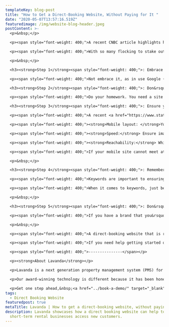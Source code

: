 ```yaml
---
templateKey: blog-post
title: "How to Get a Direct-Booking Website, Without Paying for It "
date: "2020-05-07T13:57:16.519Z"
featuredimage: /img/website-blog-header.jpeg
postContent: >-
  <p>&nbsp;</p>

  <p><span style="font-weight: 400;">A recent CNBC article highlights how more and more vacation rental companies are building direct-booking websites in defiance of new guidelines being introduced by OTAs such as Airbnb, Vrbo, HomeAway and Booking.com.&nbsp;</span></p>

  <p><span style="font-weight: 400;">With so many flocking to stake out on their own, in a post-pandemic world, how do you ensure you can stay competitive - especially if you have limited financial resources? You get someone else to do it for you, for free! While that might seem far-fetched, you actually can get your business a direct-booking website and it may not cost you anything more than time. But before you rush to add a direct-booking capability to your short-term rental business, be sure to take these 5 steps into account on your journey.</span></p>

  <p>&nbsp;</p>

  <h3><strong>Step 1</strong><span style="font-weight: 400;">: Embrace technology. </span></h3>

  <p><span style="font-weight: 400;">Not embrace it, as in use Google (though we&rsquo;ll talk about that later), use technology to drive your short-term rental business. A solid Property Management System (PMS) provider will offer you a direct-booking website. Some even offer to provide you with one free-of-charge with your subscription...</span></p>

  <h3><strong>Step 2</strong><span style="font-weight: 400;">: Don&rsquo;t accept any old website out of a box.</span></h3>

  <p><span style="font-weight: 400;">Do your homework. You need a site but that doesn&rsquo;t mean you should accept any site. A poor site design makes the difference between enticing and keeping potential bookings. Additionally, a poor technical design means that you may struggle to be found by search engines, such as Google, who place user experience, speed and responsiveness very high on the criteria list for what makes a site relevant to a search.</span></p>

  <h3><strong>Step 3</strong><span style="font-weight: 400;">: Ensure your site is ready for users on the move. </span></h3>

  <p><span style="font-weight: 400;">A recent <a href="https://www.statista.com/statistics/277125/share-of-website-traffic-coming-from-mobile-devices/" target="_blank" rel="noopener">global study by Statista</a>, on web traffic, shows that since 2017, 52% of website traffic is from a mobile device. Perhaps even more relevant: our data suggests over 60% of last minute bookings are made on mobile devices. When evaluating your direct-booking website, you need to ensure that your site meets criteria such as:</span></p>

  <p><span style="font-weight: 400;"><strong>Mobile layout: </strong>Your site should not just look like a mini version of its desktop equivalent. Evaluate if the layout will change, text will become larger and navigation will become suited to touchscreens - out of the way and hidden in a hamburger menu (the three little lines seen here).</span></p>

  <p><span style="font-weight: 400;"><strong>Speed:</strong> Ensure images will load quickly and adapt their sizes to a smaller screen. Speed is critical to ranking but, more importantly, to your user. Website visitors, on average, grant less than 15 seconds of their time, for your site to hold their attention. In a competitive market, you can&rsquo;t afford to waste 4 seconds of it, loading images. The goal here is less than 1 second of load time.</span></p>

  <p><span style="font-weight: 400;"><strong>Reachability:</strong> While we know mobile devices don&rsquo;t just mean phones, your site should take into account that users, on smaller screens, will likely be using their thumb to browse your site. So, bigger buttons and more space between clickable items.&nbsp;</span></p>

  <p><span style="font-weight: 400;">If your mobile site cannot meet at least these three criteria, it is not truly mobile-responsive, and you may want to re-evaluate before going out to compete against better-equipped sites.</span></p>

  <p>&nbsp;</p>

  <h3><strong>Step 4</strong><span style="font-weight: 400;">: Remember: If content is king, SEO is the crown. </span></h3>

  <p><span style="font-weight: 400;">Keywords are important to ensuring your users can find what they&rsquo;re looking for in a search. However, so is security, site speed, links, mobile responsiveness and several other factors. Mastering every single one of those would be extremely difficult on your own, especially if you have limited knowledge around those areas. However, ensure your direct-booking website is SEO-compliant - meaning it is built with those areas already in mind. For instance, a site with an https in front of it will automatically outrank a site with an http, sounds like basic security but it&rsquo;s already a step in the right direction. A site that loads quickly and is designed to adapt to different screen sizes makes the search engine&rsquo;s job easier, therefore rewarding your site by serving it to more people.</span></p>

  <p><span style="font-weight: 400;">When it comes to keywords, just be yourself. Write like a human being and try not to get too clever. Search engines adapt to the way we speak, so you don&rsquo;t need to stuff keywords in at every turn, it can take your users out of their booking mindset. How many people do you think are expecting to get excited about a &ldquo;house with optimal lighting for indoor leisure activities&rdquo; on a listing? But a &ldquo;Games room, where the family can spend time together on rainy days and make memories,&rdquo; that sounds more enticing.</span></p>

  <p>&nbsp;</p>

  <h3><strong>Step 5</strong><span style="font-weight: 400;">: Don&rsquo;t get too bogged down in making it your own. </span></h3>

  <p><span style="font-weight: 400;">If you have a brand that you&rsquo;ve been building up over years and a solid customer base, then you should absolutely consider having a site that reflects the elements that your customers have grown to know and love. However, if you are starting out or have not been regularly advertising, avoid the pitfalls of slowing yourself down and focusing on things such as custom fonts, fancy animations and a dog in sunnies in the corner of every image (though that does sound kinda cool). You can add all of those things as you grow.</span></p>

  <p>&nbsp;</p>

  <p><span style="font-weight: 400;">A direct-booking website that is ready-to-go and takes into account the above elements, while allowing you to add your logo, address, images and listings is all you need to get going in this brave new world.</span></p>

  <p><span style="font-weight: 400;">If you need help getting started or are struggling to find a partner to help you, Lavanda can offer you the perfect direct-booking website solution today</span><span style="font-weight: 400;">.&nbsp;</span></p>

  <p><span style="font-weight: 400;">---------------</span></p>

  <p><strong>About Lavanda</strong></p>

  <p>Lavanda is a next generation property management system (PMS) for urban and rural short-term rental operators. Our SaaS platform is designed to unlock scale and profitability, whilst accelerating growth through industry partnerships. We're backed by leading venture capital investors, and have so far invested $10m+ into short-term rental technology and innovation.</p>

  <p>Our award-winning technology is different because it has been honed through our first-hand experience of managing a short-term rental portfolio at scale. Operational efficiency is what we strive for, so we set about creating the missing toolkit. We're here to change your game.</p>

  <p>Get one step ahead,&nbsp;<a href="../book-a-demo/" target="_blank" rel="noopener">book a discovery call</a> to see how we can help turbocharge your property management company.</p>
tags:
  - Direct Booking Website
featuredpost: true
metaTitle: Lavanda | How to get a direct-booking website, without paying for it | Blog
description: Lavanda showcases how a direct booking website can help to
  short-term rental businesses access new customers.
---
```

